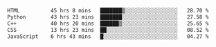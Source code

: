 <!--START_SECTION:waka-->

```txt
HTML          45 hrs 8 mins   ███████▒░░░░░░░░░░░░░░░░░   28.70 %
Python        43 hrs 23 mins  ███████░░░░░░░░░░░░░░░░░░   27.58 %
C++           40 hrs 20 mins  ██████▒░░░░░░░░░░░░░░░░░░   25.65 %
CSS           13 hrs 23 mins  ██░░░░░░░░░░░░░░░░░░░░░░░   08.52 %
JavaScript    6 hrs 43 mins   █░░░░░░░░░░░░░░░░░░░░░░░░   04.27 %
```

<!--END_SECTION:waka-->
